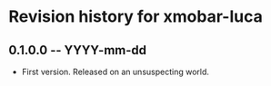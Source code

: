 # Revision history for xmobar-luca

## 0.1.0.0 -- YYYY-mm-dd

* First version. Released on an unsuspecting world.

